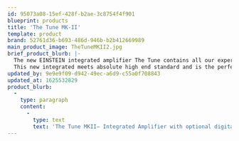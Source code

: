 ```yaml
---
id: 95073a08-15ef-428f-b2ae-3c8754f4f901
blueprint: products
title: 'The Tune MK-II'
template: product
brand: 52761d36-b693-486d-946b-b2b412669989
main_product_image: TheTuneMKII2.jpg
brief_product_blurb: |-
  The new EINSTEIN integrated amplifier The Tune contains all our experience in analog design and digital technique.
  This new integrated meets absolute high end standard and is the perfect control center for digital media. It is a unique Einstein product that is exemplary for the sound and circuit philosophy that made Einstein a company with international reputation and worldwide approval.
updated_by: 9e9e9f09-d942-49ec-a6d9-c55a0f708843
updated_at: 1625532829
product_blurb:
  -
    type: paragraph
    content:
      -
        type: text
        text: 'The Tune MKII– Integrated Amplifier with optional digital input The new EINSTEIN integrated amplifier The Tune contains all our experience in analog design and digital technique. This new integrated meets absolute high end standard and is the perfect control center for digital media.'
---
```

